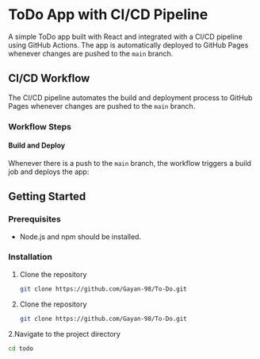 # ToDo App with CI/CD Pipeline

A simple ToDo app built with React and integrated with a CI/CD pipeline using GitHub Actions. The app is automatically deployed to GitHub Pages whenever changes are pushed to the `main` branch.

## CI/CD Workflow

The CI/CD pipeline automates the build and deployment process to GitHub Pages whenever changes are pushed to the `main` branch.

### Workflow Steps

#### Build and Deploy

Whenever there is a push to the `main` branch, the workflow triggers a build job and deploys the app:

## Getting Started

### Prerequisites

- Node.js and npm should be installed.

### Installation

1. Clone the repository

   ```bash
   git clone https://github.com/Gayan-98/To-Do.git


1. Clone the repository

   ```bash
   git clone https://github.com/Gayan-98/To-Do.git   
   
2.Navigate to the project directory  
  ```bash
  cd todo





